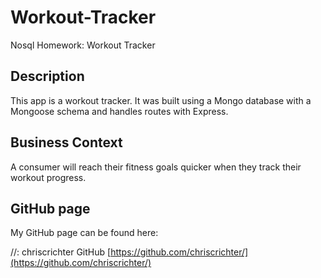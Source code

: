 # Workout-Tracker
Nosql Homework: Workout Tracker

## Description

This app is a workout tracker. It was built using a Mongo database with a Mongoose schema and handles routes with Express.


## Business Context

A consumer will reach their fitness goals quicker when they track their workout progress.


## GitHub page

My GitHub page can be found here:

//: chriscrichter GitHub [https://github.com/chriscrichter/](https://github.com/chriscrichter/)

